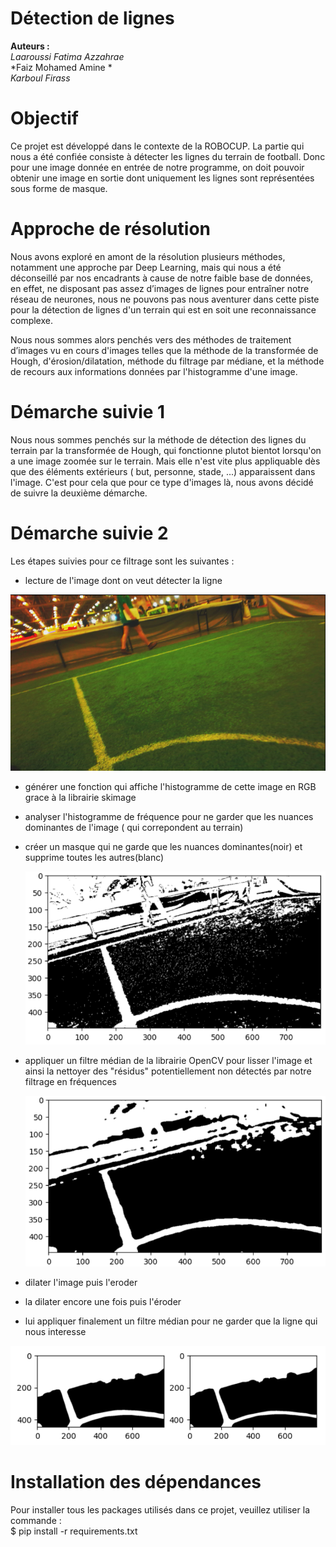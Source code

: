 # Détection de lignes
__Auteurs :__  
*Laaroussi Fatima Azzahrae*  
*Faiz Mohamed Amine *  
*Karboul Firass*  

# Objectif 
Ce projet est développé dans le contexte de la ROBOCUP. 
La partie qui nous a été confiée consiste à détecter les lignes du terrain de football. Donc pour
une image donnée en entrée de notre programme, on doit pouvoir obtenir une image en sortie
dont uniquement les lignes sont représentées sous forme de masque.

# Approche de résolution 
Nous avons exploré en amont de la résolution plusieurs méthodes, notamment une approche par
Deep Learning, mais qui nous a été déconseillé par nos encadrants à cause de notre faible base
de données, en effet, ne disposant pas assez d’images de lignes pour entraîner notre réseau de neurones,
nous ne pouvons pas nous aventurer dans cette piste pour la détection de lignes d'un terrain qui est en
soit une reconnaissance complexe.

Nous nous sommes alors penchés vers des méthodes de traitement d’images vu en cours d'images telles que la méthode de la transformée de Hough, d'érosion/dilatation, méthode du filtrage par médiane, et la méthode de recours aux informations données par l'histogramme d'une image.

# Démarche suivie 1
Nous nous sommes penchés sur la méthode de détection des lignes du terrain par la transformée de Hough, qui fonctionne plutot bientot lorsqu'on a une image zoomée sur le terrain. Mais elle n'est vite plus appliquable dès que des éléments extérieurs ( but, personne, stade, ...) apparaissent dans l'image.
C'est pour cela que pour ce type d'images là, nous avons décidé de suivre la deuxième démarche.

# Démarche suivie 2
Les étapes suivies pour ce filtrage sont les suivantes :  
 - lecture de l'image dont on veut détecter la ligne   
   
 ![im](https://github.com/firasskarboul/line_detector/blob/main/readme/image.png?raw=true)
  
 - générer une fonction qui affiche l'histogramme de cette image en RGB grace à la librairie skimage  
 - analyser l'histogramme de fréquence pour ne garder que les nuances dominantes de l'image ( qui correpondent au terrain)
 - créer un masque qui ne garde que les nuances dominantes(noir) et supprime toutes les autres(blanc)  
   
     ![im1](https://github.com/firasskarboul/line_detector/blob/main/readme/image1.png?raw=true)
  
     
 - appliquer un filtre médian de la librairie OpenCV pour lisser l'image et ainsi la nettoyer des "résidus" potentiellement non détectés par notre 
 filtrage en fréquences  
   
   ![im2](https://github.com/firasskarboul/line_detector/blob/main/readme/image2.png?raw=true)
     
     
 - dilater l'image puis l'eroder
 - la dilater encore une fois puis l'éroder
 - lui appliquer finalement un filtre médian pour ne garder que la ligne qui nous interesse
  
  
  ![im4](https://github.com/firasskarboul/line_detector/blob/main/readme/image4.png?raw=true)


# Installation des dépendances 
Pour installer tous les packages utilisés dans ce projet, veuillez utiliser la commande :  
$ pip install -r requirements.txt

